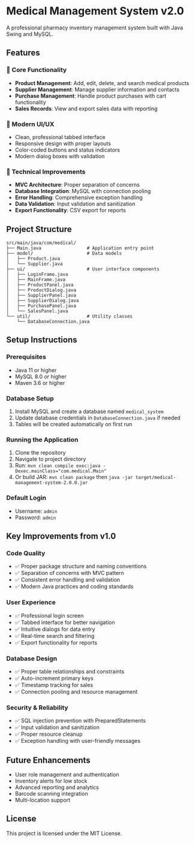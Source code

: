 # Medical Management System v2.0

A professional pharmacy inventory management system built with Java Swing and MySQL.

## Features

### 🏥 Core Functionality
- **Product Management**: Add, edit, delete, and search medical products
- **Supplier Management**: Manage supplier information and contacts
- **Purchase Management**: Handle product purchases with cart functionality
- **Sales Records**: View and export sales data with reporting

### 🎨 Modern UI/UX
- Clean, professional tabbed interface
- Responsive design with proper layouts
- Color-coded buttons and status indicators
- Modern dialog boxes with validation

### 🔧 Technical Improvements
- **MVC Architecture**: Proper separation of concerns
- **Database Integration**: MySQL with connection pooling
- **Error Handling**: Comprehensive exception handling
- **Data Validation**: Input validation and sanitization
- **Export Functionality**: CSV export for reports

## Project Structure

```
src/main/java/com/medical/
├── Main.java                 # Application entry point
├── model/                    # Data models
│   ├── Product.java
│   └── Supplier.java
├── ui/                       # User interface components
│   ├── LoginFrame.java
│   ├── MainFrame.java
│   ├── ProductPanel.java
│   ├── ProductDialog.java
│   ├── SupplierPanel.java
│   ├── SupplierDialog.java
│   ├── PurchasePanel.java
│   └── SalesPanel.java
└── util/                     # Utility classes
    └── DatabaseConnection.java
```

## Setup Instructions

### Prerequisites
- Java 11 or higher
- MySQL 8.0 or higher
- Maven 3.6 or higher

### Database Setup
1. Install MySQL and create a database named `medical_system`
2. Update database credentials in `DatabaseConnection.java` if needed
3. Tables will be created automatically on first run

### Running the Application
1. Clone the repository
2. Navigate to project directory
3. Run: `mvn clean compile exec:java -Dexec.mainClass="com.medical.Main"`
4. Or build JAR: `mvn clean package` then `java -jar target/medical-management-system-2.0.0.jar`

### Default Login
- Username: `admin`
- Password: `admin`

## Key Improvements from v1.0

### Code Quality
- ✅ Proper package structure and naming conventions
- ✅ Separation of concerns with MVC pattern
- ✅ Consistent error handling and validation
- ✅ Modern Java practices and coding standards

### User Experience
- ✅ Professional login screen
- ✅ Tabbed interface for better navigation
- ✅ Intuitive dialogs for data entry
- ✅ Real-time search and filtering
- ✅ Export functionality for reports

### Database Design
- ✅ Proper table relationships and constraints
- ✅ Auto-increment primary keys
- ✅ Timestamp tracking for sales
- ✅ Connection pooling and resource management

### Security & Reliability
- ✅ SQL injection prevention with PreparedStatements
- ✅ Input validation and sanitization
- ✅ Proper resource cleanup
- ✅ Exception handling with user-friendly messages

## Future Enhancements
- User role management and authentication
- Inventory alerts for low stock
- Advanced reporting and analytics
- Barcode scanning integration
- Multi-location support

## License
This project is licensed under the MIT License.
